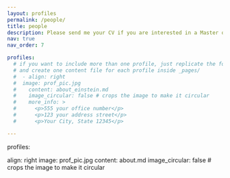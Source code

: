 ```yaml
---
layout: profiles
permalink: /people/
title: people
description: Please send me your CV if you are interested in a Master or PhD position in SCUT.
nav: true
nav_order: 7

profiles:
  # if you want to include more than one profile, just replicate the following block
  # and create one content file for each profile inside _pages/
  #  - align: right
  #  image: prof_pic.jpg
  #    content: about_einstein.md
  #    image_circular: false # crops the image to make it circular
  #    more_info: >
  #      <p>555 your office number</p>
  #      <p>123 your address street</p>
  #      <p>Your City, State 12345</p>

---
```


profiles:

align: right
image: prof_pic.jpg
content: about.md
image_circular: false # crops the image to make it circular


